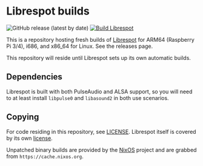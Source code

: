 # Librespot builds

![GitHub release (latest by date)](https://img.shields.io/github/v/release/tdemin/librespot-builds?label=latest%20release)
[![Build Librespot](https://github.com/tdemin/librespot-builds/actions/workflows/build.yml/badge.svg)](https://github.com/tdemin/librespot-builds/actions/workflows/build.yml)

This is a repository hosting fresh builds of
[Librespot](https://github.com/librespot-org/librespot) for ARM64 (Raspberry
Pi 3/4), i686, and x86_64 for Linux. See the releases page.

This repository will reside until Librespot sets up its own automatic builds.

## Dependencies

Librespot is built with both PulseAudio and ALSA support, so you will
need to at least install `libpulse0` and `libasound2` in both use scenarios.

## Copying

For code residing in this repository, see [LICENSE](LICENSE). Librespot
itself is covered by its own
[license](https://raw.githubusercontent.com/librespot-org/librespot/dev/LICENSE).

Unpatched binary builds are provided by the [NixOS](https://nixos.org) project
and are grabbed from `https://cache.nixos.org`.
